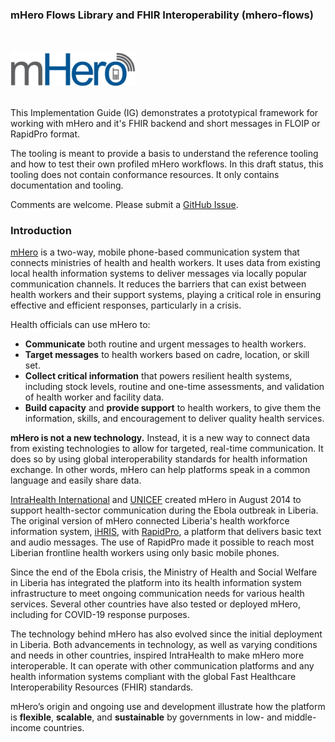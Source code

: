 ### mHero Flows Library and FHIR Interoperability (mhero-flows)

<br/><br/>
<img src="mherlogo.png" class="center" width="200">
<br/><br/>

This Implementation Guide (IG) demonstrates a prototypical framework for working with mHero and it's FHIR backend and short messages in FLOIP or RapidPro format.

The tooling is meant to provide a basis to understand the reference tooling and how to test their own profiled mHero workflows. In this draft status, this tooling does not contain conformance resources. It only contains documentation and tooling.

Comments are welcome. Please submit a [GitHub Issue](https://github.com/intrahealth/mhero-flows/issues/new/choose).

### Introduction

[mHero](https://www.mhero.org) is a two-way, mobile phone-based communication system that connects ministries of health and health workers. It uses data from existing local health information systems to deliver messages via locally popular communication channels. It reduces the barriers that can exist between health workers and their support systems, playing a critical role in ensuring effective and efficient responses, particularly in a crisis.

Health officials can use mHero to:
* **Communicate** both routine and urgent messages to health workers. 
* **Target messages** to health workers based on cadre, location, or skill set. 
* **Collect critical information** that powers resilient health systems, including stock levels, routine and one-time assessments, and validation of health worker and facility data.
* **Build capacity** and **provide support** to health workers, to give them the information, skills, and encouragement to deliver quality health services.
 
**mHero is not a new technology.** Instead, it is a new way to connect data from existing technologies to allow for targeted, real-time communication. It does so by using global interoperability standards for health information exchange. In other words, mHero can help platforms speak in a common language and easily share data.

[IntraHealth International](https://www.intrahealth.org) and [UNICEF](https://www.unicef.org) created mHero in August 2014 to support health-sector communication during the Ebola outbreak in Liberia. The original version of mHero connected Liberia's health workforce information system, [iHRIS](https://www.ihris.org), with [RapidPro](https://app.rapidpro.io), a platform that delivers basic text and audio messages. The use of RapidPro made it possible to reach most Liberian frontline health workers using only basic mobile phones.

Since the end of the Ebola crisis, the Ministry of Health and Social Welfare in Liberia has integrated the platform into its health information system infrastructure to meet ongoing communication needs for various health services. Several other countries have also tested or deployed mHero, including for COVID-19 response purposes.

The technology behind mHero has also evolved since the initial deployment in Liberia. Both advancements in technology, as well as varying conditions and needs in other countries, inspired IntraHealth to make mHero more interoperable. It can operate with other communication platforms and any health information systems compliant with the global Fast Healthcare Interoperability Resources (FHIR) standards.

mHero’s origin and ongoing use and development illustrate how the platform is **flexible**, **scalable**, and **sustainable** by governments in low- and middle-income countries.